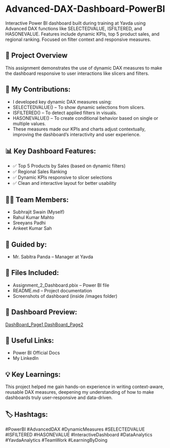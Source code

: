 # Advanced-DAX-Dashboard-PowerBI
Interactive Power BI dashboard built during training at Yavda using Advanced DAX functions like SELECTEDVALUE, ISFILTERED, and HASONEVALUE. Features include dynamic KPIs, top 5 product sales, and regional ranking. Focused on filter context and responsive measures.

## 📌 Project Overview
This assignment demonstrates the use of dynamic DAX measures to make the dashboard responsive to user interactions like slicers and filters.

## 🔧 My Contributions:
- I developed key dynamic DAX measures using:
- SELECTEDVALUE() – To show dynamic selections from slicers.
- ISFILTERED() – To detect applied filters in visuals.
- HASONEVALUE() – To create conditional behavior based on single or multiple values.
- These measures made our KPIs and charts adjust contextually, improving the dashboard’s interactivity and user experience.

## 📊 Key Dashboard Features:
- ✅ Top 5 Products by Sales (based on dynamic filters)
- ✅ Regional Sales Ranking
- ✅ Dynamic KPIs responsive to slicer selections
- ✅ Clean and interactive layout for better usability

## 👨‍💻 Team Members:
- Subhrajit Swain (Myself)
- Rahul Kumar Mahto
- Sreeyans Padhi
- Ankeet Kumar Sah

## 🙏 Guided by:
- Mr. Sabitra Panda – Manager at Yavda

## 📁 Files Included:
- Assignment_2_Dashboard.pbix – Power BI file
- README.md – Project documentation
- Screenshots of dashboard (inside /images folder)

## 📸 Dashboard Preview:
<a href ="https://github.com/Subhrajitgithub18/Advanced-DAX-Dashboard-PowerBI/blob/main/Screenshot%202025-07-10%20202756.png"> DashBoard_Page1 </a>
<a href ="https://github.com/Subhrajitgithub18/Advanced-DAX-Dashboard-PowerBI/blob/main/Screenshot%202025-07-10%20202817.png"> DashBoard_Page2 </a>

## 🔗 Useful Links:
- Power BI Official Docs
- My LinkedIn

## 💡 Key Learnings:
This project helped me gain hands-on experience in writing context-aware, reusable DAX measures, deepening my understanding of how to make dashboards truly user-responsive and data-driven.

## 🏷 Hashtags:
#PowerBI #AdvancedDAX #DynamicMeasures #SELECTEDVALUE #ISFILTERED #HASONEVALUE #InteractiveDashboard #DataAnalytics #YavdaAnalytics #TeamWork #LearningByDoing

